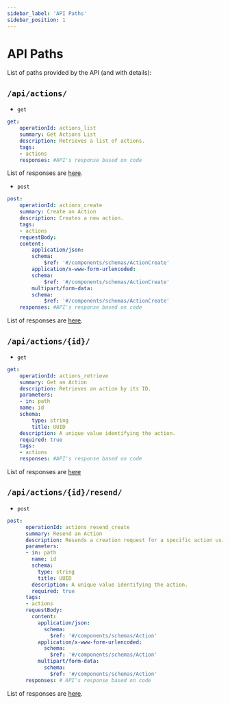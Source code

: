 ```yaml
---
sidebar_label: 'API Paths'
sidebar_position: 1
---
```


# API Paths

List of paths provided by the API (and with details):

## `/api/actions/`

- `get` 

```yml title: "get"
get:
    operationId: actions_list
    summary: Get Actions List
    description: Retrieves a list of actions.
    tags:
    - actions
    responses: #API's response based on code
```
List of responses are [here](/docs/album-api/api-responses#get).

- `post` 

```yml title: "post"
post:
    operationId: actions_create
    summary: Create an Action
    description: Creates a new action.
    tags:
    - actions
    requestBody:
    content:
        application/json:
        schema:
            $ref: '#/components/schemas/ActionCreate'
        application/x-www-form-urlencoded:
        schema:
            $ref: '#/components/schemas/ActionCreate'
        multipart/form-data:
        schema:
            $ref: '#/components/schemas/ActionCreate'
    responses: #API's response based on code
```
List of responses are [here](/docs/album-api/api-responses#post).

## `/api/actions/{id}/`

- `get`

```yml
get:
    operationId: actions_retrieve
    summary: Get an Action
    description: Retrieves an action by its ID.
    parameters:
    - in: path
    name: id
    schema:
        type: string
        title: UUID
    description: A unique value identifying the action.
    required: true
    tags:
    - actions
    responses: #API's response based on code
```
List of responses are [here](/docs/album-api/api-responses#get-1)

## `/api/actions/{id}/resend/`

- `post`

```yml
post:
      operationId: actions_resend_create
      summary: Resend an Action
      description: Resends a creation request for a specific action using its ID.
      parameters:
      - in: path
        name: id
        schema:
          type: string
          title: UUID
        description: A unique value identifying the action.
        required: true
      tags:
      - actions
      requestBody:
        content:
          application/json:
            schema:
              $ref: '#/components/schemas/Action'
          application/x-www-form-urlencoded:
            schema:
              $ref: '#/components/schemas/Action'
          multipart/form-data:
            schema:
              $ref: '#/components/schemas/Action'
      responses: # API's response based on code
```
List of responses are [here](/docs/album-api/api-responses#post-1).